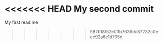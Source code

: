<<<<<<< HEAD
My second commit
=======
My first read me
>>>>>>> 587b18f52e03b7639dc87232c0eec92a6e1d705d
